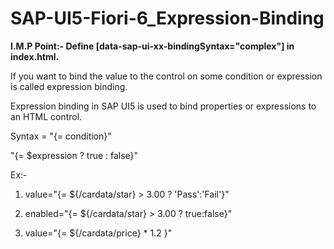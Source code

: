 # SAP-UI5-Fiori-6_Expression-Binding
<b>I.M.P Point:- Define [data-sap-ui-xx-bindingSyntax="complex"] in index.html.</b>

If you want to bind the value to the control on some condition or expression is called expression binding.

Expression binding in SAP UI5 is used to bind properties or expressions to an HTML control.

Syntax = "{= condition}"

"{= $expression ? true : false}"

Ex:- 
1) value="{= ${/cardata/star} > 3.00 ? 'Pass':'Fail'}" 

2) enabled="{= ${/cardata/star} > 3.00 ? true:false}"

3) value="{= ${/cardata/price} * 1.2 }"